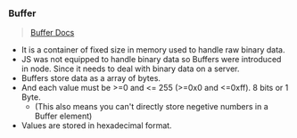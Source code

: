 ### Buffer

> [Buffer Docs](https://nodejs.org/api/buffer.html)

- It is a container of fixed size in memory used to handle raw binary data.
- JS was not equipped to handle binary data so Buffers were introduced in node. Since it needs to deal with binary data on a server.
- Buffers store data as a array of bytes.
- And each value must be >=0 and <= 255 (>=0x0 and <=0xff). 8 bits or 1 Byte.
  - (This also means you can't directly store negetive numbers in a Buffer element)
- Values are stored in hexadecimal format.
